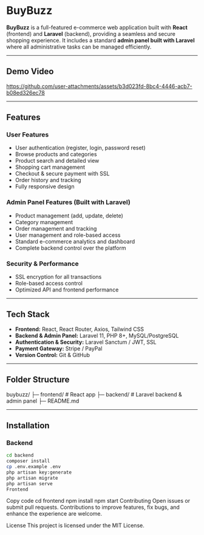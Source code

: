 # BuyBuzz

**BuyBuzz** is a full-featured e-commerce web application built with **React** (frontend) and **Laravel** (backend), providing a seamless and secure shopping experience. It includes a standard **admin panel built with Laravel** where all administrative tasks can be managed efficiently.

---

## Demo Video


https://github.com/user-attachments/assets/b3d023fd-8bc4-4446-acb7-b08ed326ec78



---

## Features

### User Features
- User authentication (register, login, password reset)
- Browse products and categories
- Product search and detailed view
- Shopping cart management
- Checkout & secure payment with SSL
- Order history and tracking
- Fully responsive design

### Admin Panel Features (Built with Laravel)
- Product management (add, update, delete)
- Category management
- Order management and tracking
- User management and role-based access
- Standard e-commerce analytics and dashboard
- Complete backend control over the platform

### Security & Performance
- SSL encryption for all transactions
- Role-based access control
- Optimized API and frontend performance

---

## Tech Stack
- **Frontend:** React, React Router, Axios, Tailwind CSS
- **Backend & Admin Panel:** Laravel 11, PHP 8+, MySQL/PostgreSQL
- **Authentication & Security:** Laravel Sanctum / JWT, SSL
- **Payment Gateway:** Stripe / PayPal
- **Version Control:** Git & GitHub

---

## Folder Structure

buybuzz/
├─ frontend/    # React app
├─ backend/     # Laravel backend & admin panel
├─ README.md



---

## Installation

### Backend
```bash
cd backend
composer install
cp .env.example .env
php artisan key:generate
php artisan migrate
php artisan serve
Frontend
```
Copy code
cd frontend
npm install
npm start
Contributing
Open issues or submit pull requests. Contributions to improve features, fix bugs, and enhance the experience are welcome.

License
This project is licensed under the MIT License.



